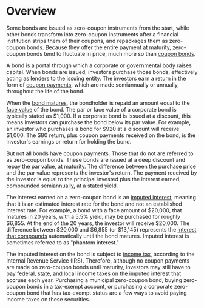 # Overview

Some bonds are issued as zero-coupon instruments from the start, while other bonds transform into zero-coupon instruments after a financial institution strips them of their coupons, and repackages them as zero-coupon bonds. Because they offer the entire payment at maturity, zero-coupon bonds tend to fluctuate in price, much more so than [coupon bonds](https://www.investopedia.com/terms/c/couponbond.asp).

A bond is a portal through which a corporate or governmental body raises capital. When bonds are issued, investors purchase those bonds, effectively acting as lenders to the issuing entity. The investors earn a return in the form of [coupon payments](https://www.investopedia.com/terms/c/coupon.asp), which are made semiannually or annually, throughout the life of the bond.

When the [bond matures](https://www.investopedia.com/terms/m/maturitydate.asp), the bondholder is repaid an amount equal to the [face value](https://www.investopedia.com/terms/f/facevalue.asp) of the bond. The par or face value of a corporate bond is typically stated as $1,000. If a corporate bond is issued at a discount, this means investors can purchase the bond below its par value. For example, an investor who purchases a bond for $920 at a discount will receive $1,000. The $80 return, plus coupon payments received on the bond, is the investor's earnings or return for holding the bond.

But not all bonds have coupon payments. Those that do not are referred to as zero-coupon bonds. These bonds are issued at a deep discount and repay the par value, at maturity. The difference between the purchase price and the par value represents the investor's return. The payment received by the investor is equal to the principal invested plus the interest earned, compounded semiannually, at a stated yield.

The interest earned on a zero-coupon bond is an [imputed interest](https://www.investopedia.com/terms/i/imputedinterest.asp), meaning that it is an estimated interest rate for the bond and not an established interest rate. For example, a bond with a face amount of $20,000, that matures in 20 years, with a 5.5% yield, may be purchased for roughly $6,855. At the end of the 20 years, the investor will receive $20,000. The difference between $20,000 and $6,855 (or $13,145) represents the [interest that compounds](https://www.investopedia.com/terms/c/compoundinterest.asp) automatically until the bond matures. Imputed interest is sometimes referred to as "phantom interest."

The imputed interest on the bond is subject to [income tax](https://www.investopedia.com/terms/i/incometax.asp), according to the Internal Revenue Service (IRS). Therefore, although no coupon payments are made on zero-coupon bonds until maturity, investors may still have to pay federal, state, and local income taxes on the imputed interest that accrues each year. Purchasing a municipal zero-coupon bond, buying zero-coupon bonds in a tax-exempt account, or purchasing a corporate zero-coupon bond that has tax-exempt status are a few ways to avoid paying income taxes on these securities.
